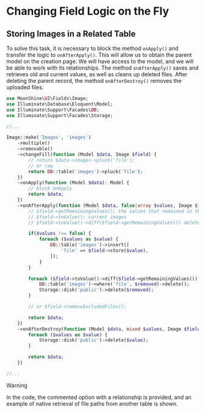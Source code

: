# Changing Field Logic on the Fly

## Storing Images in a Related Table

To solve this task, it is necessary to block the method `onApply()` and transfer the logic to `onAfterApply()`. This will allow us to obtain the parent model on the creation page. We will have access to the model, and we will be able to work with its relationships. The method `onAfterApply()` saves and retrieves old and current values, as well as cleans up deleted files. After deleting the parent record, the method `onAfterDestroy()` removes the uploaded files.

```php
use MoonShine\UI\Fields\Image;
use Illuminate\Database\Eloquent\Model;
use Illuminate\Support\Facades\DB;
use Illuminate\Support\Facades\Storage;

//...

Image::make('Images', 'images')
    ->multiple()
    ->removable()
    ->changeFill(function (Model $data, Image $field) {
        // return $data->images->pluck('file');
        // or raw
        return DB::table('images')->pluck('file');
    })
    ->onApply(function (Model $data): Model {
        // block onApply
        return $data;
    })
    ->onAfterApply(function (Model $data, false|array $values, Image $field) {
        // $field->getRemainingValues(); the values that remained in the form considering deletions
        // $field->toValue(); current images
        // $field->toValue()->diff($field->getRemainingValues()) deleted images

        if($values !== false) {
            foreach ($values as $value) {
                DB::table('images')->insert([
                    'file' => $field->store($value),
                ]);
            }
        }

        foreach ($field->toValue()->diff($field->getRemainingValues()) as $removed) {
            DB::table('images')->where('file', $removed)->delete();
            Storage::disk('public')->delete($removed);
        }

        // or $field->removeExcludedFiles();

        return $data;
    })
    ->onAfterDestroy(function (Model $data, mixed $values, Image $field) {
        foreach ($values as $value) {
            Storage::disk('public')->delete($value);
        }

        return $data;
    })

//...
```

> [!WARNING]
> In the code, the commented option with a relationship is provided, and an example of native retrieval of file paths from another table is shown.
